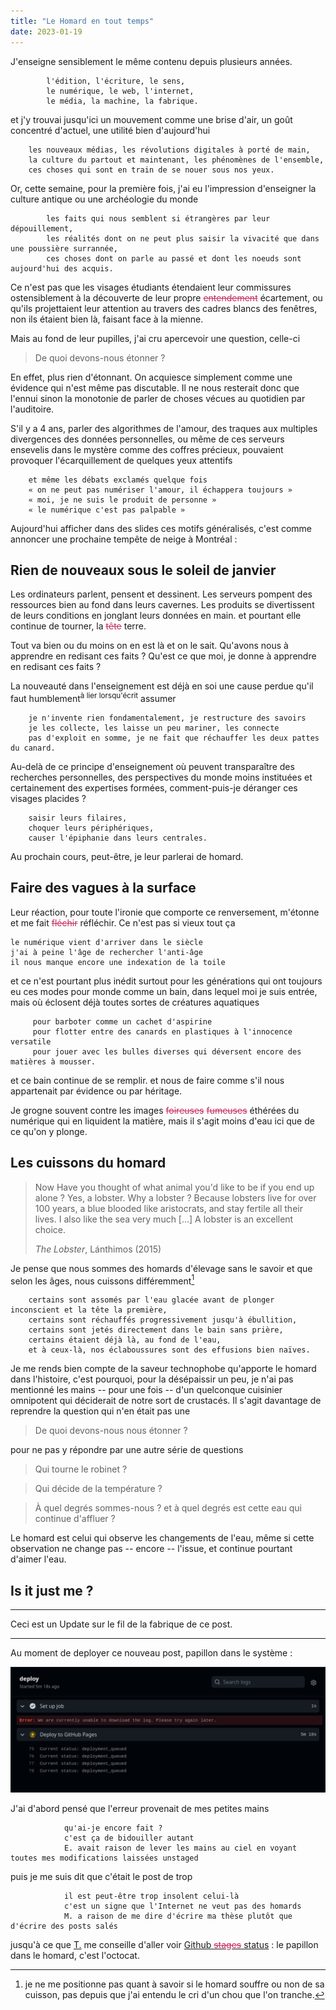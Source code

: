 ```yaml
---
title: "Le Homard en tout temps"
date: 2023-01-19
---
```


J'enseigne sensiblement le même contenu depuis plusieurs années. 

            l'édition, l'écriture, le sens,
            le numérique, le web, l'internet, 
            le média, la machine, la fabrique.

et j'y trouvai jusqu'ici un mouvement comme une brise d'air, un goût concentré d'actuel, une utilité bien d'aujourd'hui 

        les nouveaux médias, les révolutions digitales à porté de main,
        la culture du partout et maintenant, les phénomènes de l'ensemble,
        ces choses qui sont en train de se nouer sous nos yeux.

Or, cette semaine, pour la première fois, j'ai eu l'impression d'enseigner la culture antique ou une archéologie du monde 

            les faits qui nous semblent si étrangères par leur dépouillement,
            les réalités dont on ne peut plus saisir la vivacité que dans une poussière surrannée,
            ces choses dont on parle au passé et dont les noeuds sont aujourd'hui des acquis.

Ce n'est pas que les visages étudiants étendaient leur commissures ostensiblement à la découverte de leur propre <strike style='color:rgb(196, 43, 94);'><span class="rayure">entendement</span></strike> écartement, ou qu'ils projettaient leur attention au travers des cadres blancs des fenêtres, non ils étaient bien là, faisant face à la mienne. 

Mais au fond de leur pupilles, j'ai cru apercevoir une question, celle-ci

> De quoi devons-nous étonner ? 

En effet, plus rien d'étonnant. On acquiesce simplement comme une évidence qui n'est même pas discutable. Il ne nous resterait donc que l'ennui sinon la monotonie de parler de choses vécues au quotidien par l'auditoire. 

S'il y a 4 ans, parler des algorithmes de l'amour, des traques aux multiples divergences des données personnelles, ou même de ces serveurs ensevelis dans le mystère comme des coffres précieux, pouvaient provoquer l'écarquillement de quelques yeux attentifs

        et même les débats exclamés quelque fois 
        « on ne peut pas numériser l'amour, il échappera toujours »
        « moi, je ne suis le produit de personne »
        « le numérique c'est pas palpable »

Aujourd'hui afficher dans des slides ces motifs généralisés, c'est comme annoncer une prochaine tempête de neige à Montréal : 

## Rien de nouveaux sous le soleil de janvier 

Les ordinateurs parlent, pensent et dessinent.
Les serveurs pompent des ressources bien au fond dans leurs cavernes.
Les produits se divertissent de leurs conditions en jonglant leurs données en main.
et pourtant elle continue de tourner, la <strike style='color:rgb(196, 43, 94);'><span class="rayure">tête</span></strike> terre.

Tout va bien ou du moins on en est là et on le sait. Qu'avons nous à apprendre en redisant ces faits ? Qu'est ce que moi, je donne à apprendre en redisant ces faits ? 

La nouveauté dans l'enseignement est déjà en soi une cause perdue qu'il faut humblement<sup>à lier lorsqu'écrit</sup> assumer 
 
        je n'invente rien fondamentalement, je restructure des savoirs 
        je les collecte, les laisse un peu mariner, les connecte
        pas d'exploit en somme, je ne fait que réchauffer les deux pattes du canard.

Au-delà de ce principe d'enseignement où peuvent transparaître des recherches personnelles, des perspectives du monde moins instituées et certainement des expertises formées, comment-puis-je déranger ces visages placides ?

        saisir leurs filaires, 
        choquer leurs périphériques,
        causer l'épiphanie dans leurs centrales.

Au prochain cours, peut-être, je leur parlerai de homard. 

## Faire des vagues à la surface

Leur réaction, pour toute l'ironie que comporte ce renversement, m'étonne et me fait <strike style='color:rgb(196, 43, 94);'><span class="rayure">fléchir</span></strike> réfléchir. Ce n'est pas si vieux tout ça

    le numérique vient d'arriver dans le siècle
    j'ai à peine l'âge de rechercher l'anti-âge
    il nous manque encore une indexation de la toile 

et ce n'est pourtant plus inédit surtout pour les générations qui ont toujours eu ces modes pour monde comme un bain, dans lequel moi je suis entrée, mais où éclosent déjà toutes sortes de créatures aquatiques 

         pour barboter comme un cachet d'aspirine
         pour flotter entre des canards en plastiques à l'innocence versatile
         pour jouer avec les bulles diverses qui déversent encore des matières à mousser.

et ce bain continue de se remplir. 
et nous de faire comme s'il nous appartenait par évidence ou par héritage.

Je grogne souvent contre les images <strike style='color:rgb(196, 43, 94);'><span class="rayure">foireuses</span></strike> <strike style='color:rgb(196, 43, 94);'><span class="rayure">fumeuses</span></strike> éthérées du numérique qui en liquident la matière, mais il s'agit moins d'eau ici que de ce qu'on y plonge. 

## Les cuissons du homard

> Now Have you thought of what animal you'd like to be if you end up alone ? 
> Yes, a lobster. 
> Why a lobster ? 
> Because lobsters live for over 100 years, a blue blooded like aristocrats, and stay fertile all their lives. I also like the sea very much
[...]
> A lobster is an excellent choice.
>
> *The Lobster*, Lánthimos (2015)

Je pense que nous sommes des homards d'élevage sans le savoir et que selon les âges, nous cuissons différemment[^1] 

        certains sont assomés par l'eau glacée avant de plonger inconscient et la tête la première,
        certains sont réchauffés progressivement jusqu'à ébullition,
        certains sont jetés directement dans le bain sans prière,
        certains étaient déjà là, au fond de l'eau,
        et à ceux-là, nos éclaboussures sont des effusions bien naïves.

Je me rends bien compte de la saveur technophobe qu'apporte le homard dans l'histoire, c'est pourquoi, pour la désépaissir un peu, je n'ai pas mentionné les mains -- pour une fois -- d'un quelconque cuisinier omnipotent qui déciderait de notre sort de crustacés. Il s'agit davantage de reprendre la question qui n'en était pas une 

> De quoi devons-nous nous étonner ? 

pour ne pas y répondre par une autre série de questions 

> Qui tourne le robinet ? 

> Qui décide de la température ? 

> À quel degrés sommes-nous ? et à quel degrés est cette eau qui continue d'affluer ?

[^1]: je ne me positionne pas quant à savoir si le homard souffre ou non de sa cuisson, pas depuis que j'ai entendu le cri d'un chou que l'on tranche. 

Le homard est celui qui observe les changements de l'eau, même si cette observation ne change pas -- encore -- l'issue, et continue pourtant d'aimer l'eau.

## Is it just me ? 

---

Ceci est un Update sur le fil de la fabrique de ce post.

---

Au moment de deployer ce nouveau post, papillon dans le système : 

<div align="center">
<img alt="Lettrine" src="/images/bugGitdeploy.png" style="width:750px">
</div>

J'ai d'abord pensé que l'erreur provenait de mes petites mains 

                qu'ai-je encore fait ?
                c'est ça de bidouiller autant 
                E. avait raison de lever les mains au ciel en voyant toutes mes modifications laissées unstaged

puis je me suis dit que c'était le post de trop 

                il est peut-être trop insolent celui-là
                c'est un signe que l'Internet ne veut pas des homards
                M. a raison de me dire d'écrire ma thèse plutôt que d'écrire des posts salés

jusqu'à ce que [T.](https://thom4.net/) me conseille d'aller voir [Github <strike style='color:rgb(196, 43, 94);'><span class="rayure">stages</span></strike> status](https://www.githubstatus.com/) : le papillon dans le homard, c'est l'octocat. 
